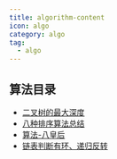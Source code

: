 ```yaml
---
title: algorithm-content
icon: algo
category: algo
tag:
  - algo
---
```


## 算法目录

- [二叉树的最大深度](docs/algo/二叉树的最大深度.md)
- [八种排序算法总结](docs/algo/八种排序算法总结.md)
- [算法-八皇后](docs/algo/算法-八皇后.md)
- [链表判断有环、递归反转](docs/algo/链表判断有环、递归反转.md)
